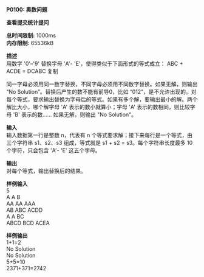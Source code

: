 **P0100: 奥数问题**

**查看提交统计提问**

**总时间限制:** 1000ms  
**内存限制:** 65536kB

**描述**  
用数字 '0'–'9' 替换字母 'A'- 'E'，使得类似于下面形式的等式成立：
ABC + ACDE = DCABC
复制

同一字母必须用同一数字替换，不同字母必须用不同数字替换。如果无解，则输出 “No Solution”。替换后产生的数不能有前导0，比如 “012”，是不允许出现的。对每个等式，要求输出替换为字母后的等式。如果有多个解，要输出最小的解。两个解比大小，哪个解字母 'A' 表示的数小就算小；字母 'A' 表示的数相同，则比较字母 'B' 表示的数…… 如果无解，则输出 "No Solution"。

**输入**  
输入数据第一行是整数 n，代表有 n 个等式要求解；接下来每行是一个等式，由三个字符串 s1、s2、s3 组成，等式就是 s1 + s2 = s3。每个字符串长度最多 10 个字符，只会包含 'A'- 'E' 这五个字母。

**输出**  
对每个等式，输出替换后的结果。

**样例输入**  
5  
A A B  
AA AA AAA  
AB ABC ACDD  
A A BC  
ABCD BCD ACEA  

**样例输出**  
1+1=2  
No Solution  
No Solution  
5+5=10  
2371+371=2742  


```python

```
